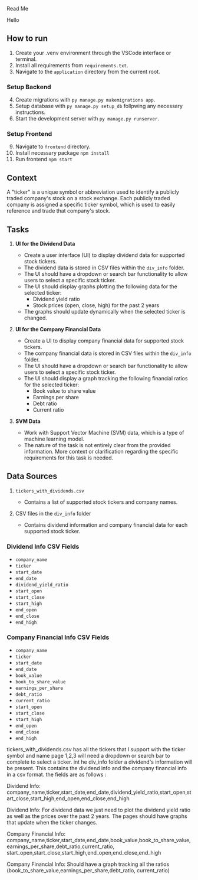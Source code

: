 Read Me

Hello

## How to run

1. Create your .venv environment through the VSCode interface or terminal.
2. Install all requirements from `requirements.txt`.
3. Navigate to the `application` directory from the current root.

### Setup Backend

4. Create migrations with `py manage.py makemigrations app`.
5. Setup database with `py manage.py setup_db` follpwing any necessary instructions.
8. Start the development server with `py manage.py runserver`.

### Setup Frontend

9. Navigate to `frontend` directory.
10. Install necessary package `npm install`
11. Run frontend `npm start`

## Context

A "ticker" is a unique symbol or abbreviation used to identify a publicly traded company's stock on a stock exchange. Each publicly traded company is assigned a specific ticker symbol, which is used to easily reference and trade that company's stock.

## Tasks

1. **UI for the Dividend Data**
   - Create a user interface (UI) to display dividend data for supported stock tickers.
   - The dividend data is stored in CSV files within the `div_info` folder.
   - The UI should have a dropdown or search bar functionality to allow users to select a specific stock ticker.
   - The UI should display graphs plotting the following data for the selected ticker:
     - Dividend yield ratio
     - Stock prices (open, close, high) for the past 2 years
   - The graphs should update dynamically when the selected ticker is changed.

2. **UI for the Company Financial Data**
   - Create a UI to display company financial data for supported stock tickers.
   - The company financial data is stored in CSV files within the `div_info` folder.
   - The UI should have a dropdown or search bar functionality to allow users to select a specific stock ticker.
   - The UI should display a graph tracking the following financial ratios for the selected ticker:
     - Book value to share value
     - Earnings per share
     - Debt ratio
     - Current ratio

3. **SVM Data**
   - Work with Support Vector Machine (SVM) data, which is a type of machine learning model.
   - The nature of the task is not entirely clear from the provided information. More context or clarification regarding the specific requirements for this task is needed.

## Data Sources

1. `tickers_with_dividends.csv`
   - Contains a list of supported stock tickers and company names.

2. CSV files in the `div_info` folder
   - Contains dividend information and company financial data for each supported stock ticker.

### Dividend Info CSV Fields
- `company_name`
- `ticker`
- `start_date`
- `end_date`
- `dividend_yield_ratio`
- `start_open`
- `start_close`
- `start_high`
- `end_open`
- `end_close`
- `end_high`

### Company Financial Info CSV Fields
- `company_name`
- `ticker`
- `start_date`
- `end_date`
- `book_value`
- `book_to_share_value`
- `earnings_per_share`
- `debt_ratio`
- `current_ratio`
- `start_open`
- `start_close`
- `start_high`
- `end_open`
- `end_close`
- `end_high`

tickers_with_dividends.csv has all the tickers that I support with the ticker symbol and name page 1,2,3 will need a dropdown or search bar to complete to select a ticker. int he div_info folder a dividend's information will be present. This contains the dividend info and the company financial info in a csv format. the fields are as follows :

Dividend Info: company_name,ticker,start_date,end_date,dividend_yield_ratio,start_open,start_close,start_high,end_open,end_close,end_high

Dividend Info: For dividend data we just need to plot the dividend yield ratio as well as the prices over the past 2 years. The pages should have graphs that update when the ticker changes.

Company Financial Info: company_name,ticker,start_date,end_date,book_value,book_to_share_value,earnings_per_share,debt_ratio,current_ratio, start_open,start_close,start_high,end_open,end_close,end_high

Company Financial Info: Should have a graph tracking all the ratios (book_to_share_value,earnings_per_share,debt_ratio, current_ratio)
